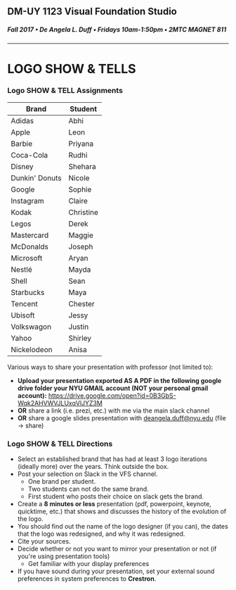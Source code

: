 ## DM-UY 1123 Visual Foundation Studio
##### Fall 2017 • De Angela L. Duff • Fridays 10am-1:50pm • 2MTC MAGNET 811
---

# LOGO SHOW & TELLS
### Logo SHOW & TELL Assignments

Brand | Student 
--- | --- 
Adidas | Abhi 
Apple | Leon 
Barbie | Priyana
Coca-Cola | Rudhi
Disney | Shehara 
Dunkin' Donuts | Nicole 
Google | Sophie
Instagram | Claire 
Kodak | Christine
Legos | Derek
Mastercard | Maggie 
McDonalds | Joseph
Microsoft | Aryan
Nestlé | Mayda 
Shell | Sean
Starbucks | Maya 
Tencent | Chester
Ubisoft | Jessy 
Volkswagon | Justin
Yahoo | Shirley
Nickelodeon | Anisa

Various ways to share your presentation with professor (not limited to):

* **Upload your presentation exported AS A PDF in the following google drive folder your NYU GMAIL account (NOT your personal gmail account):**
https://drive.google.com/open?id=0B3GbS-Wqk2AHVWVJLUxqVlJYZ3M
* **OR** share a link (i.e. prezi, etc.) with me via the main slack channel
* **OR**  share a google slides presentation with deangela.duff@nyu.edu (file -> share) 

### Logo SHOW & TELL Directions
* Select an established brand that has had at least 3 logo iterations (ideally more) over the years. Think outside the box. 
* Post your selection on Slack in the VFS channel.
  * One brand per student. 
  * Two students can not do the same brand. 
  * First student who posts their choice on slack gets the brand.
* Create a **8 minutes or less** presentation (pdf, powerpoint, keynote, quicktime, etc.) that shows and discusses the history of the evolution of the logo. 
* You should find out the name of the logo designer (if you can), the dates that the logo was redesigned, and why it was redesigned.
* Cite your sources.
* Decide whether or not you want to mirror your presentation or not (if you're using presentation tools)
  * Get familiar with your display preferences
* If you have sound during your presentation, set your external sound preferences in system preferences to **Crestron**.






